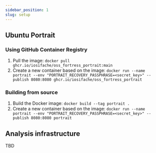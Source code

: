 ```yaml
---
sidebar_position: 1
slug: setup
---
```


## Ubuntu Portrait

### Using GitHub Container Registry

1. Pull the image: `docker pull ghcr.io/iosifache/oss_fortress_portrait:main`
2. Create a new container based on the image: `docker run --name portrait --env "PORTRAIT_RECOVERY_PASSPHRASE=<secret_key>" --publish 8080:8080 ghcr.io/iosifache/oss_fortress_portrait`

### Building from source

1. Build the Docker image: `docker build --tag portrait .`
2. Create a new container based on the image: `docker run --name portrait --env "PORTRAIT_RECOVERY_PASSPHRASE=<secret_key>" --publish 8080:8080 portrait`

## Analysis infrastructure

TBD
